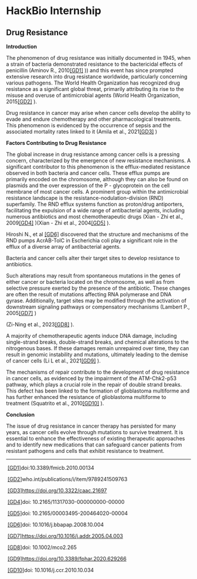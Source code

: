 # HackBio Internship
## Drug Resistance
**Introduction**

The phenomenon of drug resistance was initially documented in 1945, when a strain of bacteria demonstrated resistance to the bactericidal effects of penicillin (Aminov R., 2010[\[GD1\]](#_msocom_1) )) and this event has since prompted extensive research into drug resistance worldwide, particularly concerning various pathogens. The World Health Organization has recognized drug resistance as a significant global threat, primarily attributing its rise to the misuse and overuse of antimicrobial agents (World Health Organization, 2015[\[GD2\]](#_msocom_2) ).

Drug resistance in cancer may arise when cancer cells develop the ability to evade and endure chemotherapy and other pharmacological treatments. This phenomenon is evidenced by the occurrence of sepsis and the associated mortality rates linked to it (Amila et al., 2021[\[GD3\]](#_msocom_3) )

**Factors Contributing to Drug Resistance**

The global increase in drug resistance among cancer cells is a pressing concern, characterized by the emergence of new resistance mechanisms. A significant contributor to this phenomenon is the efflux-mediated resistance observed in both bacteria and cancer cells. These efflux pumps are primarily encoded on the chromosome, although they can also be found on plasmids and the over expression of the P - glycoprotein on the cell membrane of most cancer cells. A prominent group within the antimicrobial resistance landscape is the resistance-nodulation-division (RND) superfamily. The RND efflux systems function as proton/drug antiporters, facilitating the expulsion of a wide range of antibacterial agents, including numerous antibiotics and most chemotherapeutic drugs (Xian - Zhi et al., 2009[\[GD4\]](#_msocom_4) )(Xian - Zhi et al., 2004[\[GD5\]](#_msocom_5) ).

Hiroshi N., et al [\[GD6\]](#_msocom_6) discovered that the structure and mechanisms of the RND pumps AcrAB-TolC in Escherichia coli play a significant role in the efflux of a diverse array of antibacterial agents.

Bacteria and cancer cells alter their target sites to develop resistance to antibiotics.

Such alterations may result from spontaneous mutations in the genes of either cancer or bacteria located on the chromosome, as well as from selective pressure exerted by the presence of the antibiotic. These changes are often the result of mutations affecting RNA polymerase and DNA gyrase. Additionally, target sites may be modified through the activation of downstream signaling pathways or compensatory mechanisms (Lambert P., 2005[\[GD7\]](#_msocom_7) )

(Zi-Ning et al., 2023[\[GD8\]](#_msocom_8) ).

A majority of chemotherapeutic agents induce DNA damage, including single-strand breaks, double-strand breaks, and chemical alterations to the nitrogenous bases. If these damages remain unrepaired over time, they can result in genomic instability and mutations, ultimately leading to the demise of cancer cells (Li L et al., 2021[\[GD9\]](#_msocom_9) ).

The mechanisms of repair contribute to the development of drug resistance in cancer cells, as evidenced by the impairment of the ATM-Chk2-p53 pathway, which plays a crucial role in the repair of double strand breaks. This defect has been linked to the formation of glioblastoma multiforme and has further enhanced the resistance of glioblastoma multiforme to treatment (Squatrito et al., 2010[\[GD10\]](#_msocom_10) ).

**Conclusion**

The issue of drug resistance in cancer therapy has persisted for many years, as cancer cells evolve through mutations to survive treatment. It is essential to enhance the effectiveness of existing therapeutic approaches and to identify new medications that can safeguard cancer patients from resistant pathogens and cells that exhibit resistance to treatment.

* * *

 [\[GD1\]](#_msoanchor_1)doi:10.3389/fmicb.2010.00134

 [\[GD2\]](#_msoanchor_2)who.int/publications/i/item/9789241509763

 [\[GD3\]](#_msoanchor_3)https://doi.org/10.3322/caac.21697

 [\[GD4\]](#_msoanchor_4)doi: 10.2165/11317030-000000000-00000

 [\[GD5\]](#_msoanchor_5)doi: 10.2165/00003495-200464020-00004

 [\[GD6\]](#_msoanchor_6)doi: 10.1016/j.bbapap.2008.10.004

 [\[GD7\]](#_msoanchor_7)https://doi.org/10.1016/j.addr.2005.04.003

 [\[GD8\]](#_msoanchor_8)doi: 10.1002/mco2.265

 [\[GD9\]](#_msoanchor_9)https://doi.org/10.3389/fphar.2020.629266

 [\[GD10\]](#_msoanchor_10)doi: 10.1016/j.ccr.2010.10.034
